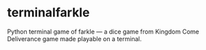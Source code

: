 # terminalfarkle
Python terminal game of farkle — a dice game from Kingdom Come Deliverance game made playable on a terminal.
